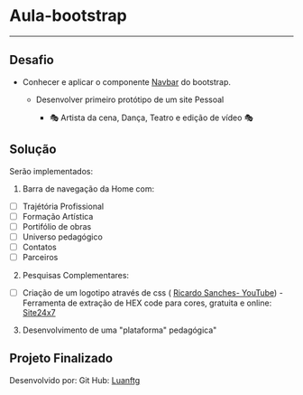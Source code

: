 # Aula-bootstrap

----------

## Desafio

- Conhecer e aplicar o componente [Navbar](https://getbootstrap.com/docs/5.1/components/navbar/)  do bootstrap.
  - Desenvolver primeiro protótipo de um site Pessoal

    - :performing_arts: Artista da cena, Dança, Teatro e edição de vídeo :performing_arts:

## Solução

Serão implementados:

1. Barra de navegação da Home com:

- [ ] Trajétória Profissional
- [ ] Formação Artística
- [ ] Portifólio de obras
- [ ] Universo pedagógico
- [ ] Contatos
- [ ] Parceiros

2. Pesquisas Complementares:  

- [ ]  Criação de um logotipo através de css ( [Ricardo Sanches- YouTube](https://www.youtube.com/watch?v=0xcafwNQMPQ))
-Ferramenta de extração de HEX code para cores, gratuita e online: [Site24x7](https://www.site24x7.com/pt/tools/seletor-de-codigo-cor.html#:~:text=Ferramenta%20gratuita%20para%20obter%20o,e%20HSL%20do%20ponto%20clicado.)

3. Desenvolvimento de uma "plataforma" pedagógica"

## Projeto Finalizado

Desenvolvido por:
Git Hub: [Luanftg](https://github.com/Luanftg)
